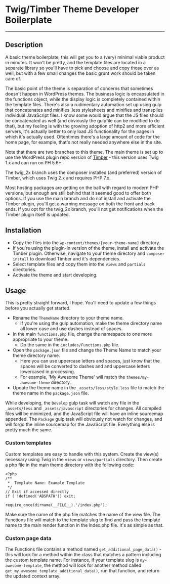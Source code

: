 # Twig/Timber Theme Developer Boilerplate

____

## Description

A basic theme boilerplate, this will get you to a (very) minimal viable product in minutes. It won't be pretty, and the template files are located in a separate library so you'll have to pick and choose and copy those over as well, but with a few small changes the basic grunt work should be taken care of.

The basic point of the theme is separation of concerns that sometimes doesn't happen in WordPress themes. The business logic is encapsulated in the functions object, while the display logic is completely contained within the template files. There's also a rudimentary automation set up using gulp that concatenates and minifies .less stylesheets and minifies and transpiles individual JavaScript files. I know some would argue that the JS files should be concatenated as well (and obviously the gulpfile can be modified to do that), but my feeling is with the growing adoption of http2 and more efficient servers, it's actually better to only load JS functionality for the pages in which it's actually used. Oftentimes there's a large amount of code for the home page, for example, that's not really needed anywhere else in the site.

Note that there are two branches to this theme. The main theme is set up to use the WordPress plugin repo version of [Timber](https://wordpress.org/plugins/timber-library/) - this version uses Twig 1.x and can run on PH 5.6+.

The twig_2x branch uses the composer installed (and preferred) version of Timber, which uses Twig 2.x and requires PHP 7.x.

Most hosting packages are getting on the ball with regard to modern PHP versions, but enough are still behind that it seemed good to offer both options. If you use the main branch and do not install and activate the Timber plugin, you'll get a warning message on both the front and back ends. If you opt for the twig_2x branch, you'll not get notifications when the Timber plugin itself is updated.

## Installation

 - Copy the files into the `wp-content/themes/[your-theme-name]` directory.
 - If you're using the plugin-in version of the theme, install and activate the Timber plugin. Otherwise, navigate to your theme directory and `composer install` to download Timber and it's dependencies.
 - Select template files and copy them into the `views` and `partials` directories.
 - Activate the theme and start developing.

## Usage

This is pretty straight forward, I hope. You'll need to update a few things before you actually get started.

 - Rename the `ThemeName` directory to your theme name.
     - If you're using the gulp automation, make the theme directory name all lower case and use dashes instead of spaces.
 - In the main `functions.php` file, change the namespace to one more appropriate to your theme.
     - Do the same in the `includes/Functions.php` file.
 - Open the `package.json` file and change the Theme Name to match your theme directory name.
     - Here you can use uppercase letters and spaces, just know that the spaces will be converted to dashes and and uppercase letters lowercased in processing.
     - For example, 'My Awesome Theme' will match the `themes/my-awesome-theme` directory.
 - Update the theme name in the `_assets/less/style.less` file to match the theme name in the `package.json` file.

While developing, the `Develop` gulp task will watch any file in the `_assets/less` and `_assets/javascript` directories for changes. All compiled files will be minimized, and the JavaScript file will have an inline sourcemap appended. The `Package` gulp task will obviously not watch for changes, and will forgo the inline sourcemap for the JavaScript file. Everything else is pretty much the same.

### Custom templates

Custom templates are easy to handle with this system. Create the view(s) necessary using Twig in the `views` or `views/partials` directory. Then create a php file in the main theme directory with the following code:

```phg
<?php
/**
 *	Template Name: Example Template
 */
// Exit if accessed directly
if ( !defined('ABSPATH')) exit;

require_once(dirname(__FILE__).'/index.php');
```

Make sure the name of the php file matches the name of the view file. The Functions file will match to the template slug to find and pass the template name to the main render function in the index.php file. It's as simple as that.

### Custom page data

The Functions file contains a method named `get_additional_page_data()` - this will look for a method within the class that matches a pattern including the custom template name. For instance, if your template slug is `my-awesome-template`, the method will look for another method called `get_my_awesome_template_additional_data()`, run that function, and return the updated context array.
